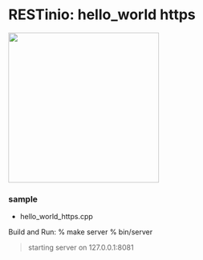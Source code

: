 RESTinio:  hello_world https
===============

<image src="https://raw.githubusercontent.com/ohwada/MAC_cpp_Samples/master/RESTinio/screenshots/helloworld_https.png" width="300" /> 


### sample
- hello_world_https.cpp

Build and Run:
% make server
% bin/server
> starting server on 127.0.0.1:8081
